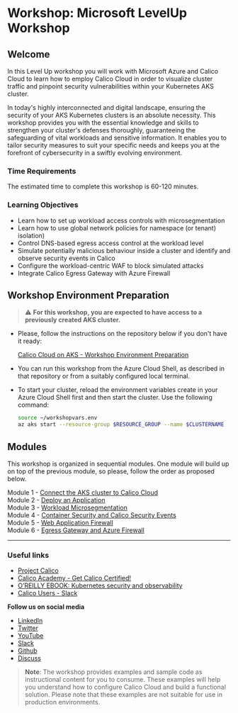 # Workshop: Microsoft LevelUp Workshop

## Welcome

In this Level Up workshop you will work with Microsoft Azure and Calico Cloud to learn how to employ Calico Cloud in order to visualize cluster traffic and pinpoint security vulnerabilities within your Kubernetes AKS cluster.

In today's highly interconnected and digital landscape, ensuring the security of your AKS Kubernetes clusters is an absolute necessity. This workshop provides you with the essential knowledge and skills to strengthen your cluster's defenses thoroughly, guaranteeing the safeguarding of vital workloads and sensitive information. It enables you to tailor security measures to suit your specific needs and keeps you at the forefront of cybersecurity in a swiftly evolving environment.

### Time Requirements

The estimated time to complete this workshop is 60-120 minutes.

### Learning Objectives

- Learn how to set up workload access controls with microsegmentation
- Learn how to use global network policies for namespace (or tenant) isolation)
- Control DNS-based egress access control at the workload level
- Simulate potentially malicious behaviour inside a cluster and identify and observe security events in Calico
- Configure the workload-centric WAF to block simulated attacks
- Integrate Calico Egress Gateway with Azure Firewall

## Workshop Environment Preparation

> :warning: **For this workshop, you are expected to have access to a previously created AKS cluster.**

- Please, follow the instructions on the repository below if you don't have it ready: 

  [Calico Cloud on AKS - Workshop Environment Preparation](https://github.com/tigera-solutions/aks-workshop-prep)

- You can run this workshop from the Azure Cloud Shell, as described in that repository or from a suitably configured local terminal.

- To start your cluster, reload the environment variables create in your Azure Cloud Shell first and then start the cluster. Use the following command:

  ```bash
  source ~/workshopvars.env
  az aks start --resource-group $RESOURCE_GROUP --name $CLUSTERNAME
  ```

## Modules

This workshop is organized in sequential modules. One module will build up on top of the previous module, so please, follow the order as proposed below.

Module 1 - [Connect the AKS cluster to Calico Cloud](/mod/module-1-connect-calicocloud.md)  
Module 2 - [Deploy an Application](/mod/module-2-deploy-application.md)  
Module 3 - [Workload Microsegmentation](/mod/module-3-namespace-isolation.md)  
Module 4 - [Container Security and Calico Security Events](/mod/module-4-security-events.md)  
Module 5 - [Web Application Firewall](/mod/module-5-waf.md)  
Module 6 - [Egress Gateway and Azure Firewall](/mod/module-6-egress-gateway-azure-firewall.md)  

--- 

### Useful links

- [Project Calico](https://www.tigera.io/project-calico/)
- [Calico Academy - Get Calico Certified!](https://academy.tigera.io/)
- [O’REILLY EBOOK: Kubernetes security and observability](https://www.tigera.io/lp/kubernetes-security-and-observability-ebook)
- [Calico Users - Slack](https://slack.projectcalico.org/)

**Follow us on social media**

- [LinkedIn](https://www.linkedin.com/company/tigera/)
- [Twitter](https://twitter.com/tigeraio)
- [YouTube](https://www.youtube.com/channel/UC8uN3yhpeBeerGNwDiQbcgw/)
- [Slack](https://calicousers.slack.com/)
- [Github](https://github.com/tigera-solutions/)
- [Discuss](https://discuss.projectcalico.tigera.io/)

> **Note**: The workshop provides examples and sample code as instructional content for you to consume. These examples will help you understand how to configure Calico Cloud and build a functional solution. Please note that these examples are not suitable for use in production environments.